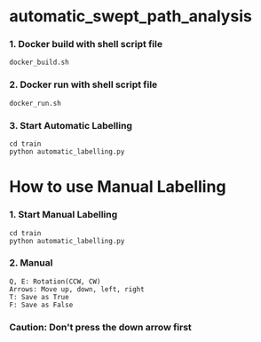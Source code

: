 # automatic_swept_path_analysis

### 1. Docker build with shell script file 

```
docker_build.sh
```

### 2. Docker run with shell script file

```
docker_run.sh
```

### 3. Start Automatic Labelling

```
cd train
python automatic_labelling.py
```

# How to use Manual Labelling

### 1. Start Manual Labelling

```
cd train
python automatic_labelling.py
```

### 2. Manual

```
Q, E: Rotation(CCW, CW)
Arrows: Move up, down, left, right
T: Save as True
F: Save as False
```

### Caution: Don't press the down arrow first